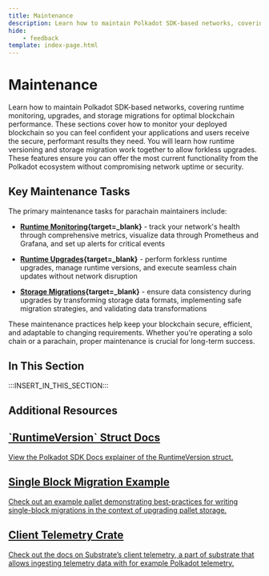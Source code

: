 ```yaml
---
title: Maintenance
description: Learn how to maintain Polkadot SDK-based networks, covering runtime monitoring, upgrades, and storage migrations for optimal blockchain performance.
hide: 
    - feedback
template: index-page.html
---
```


# Maintenance

Learn how to maintain Polkadot SDK-based networks, covering runtime monitoring, upgrades, and storage migrations for optimal blockchain performance. These sections cover how to monitor your deployed blockchain so you can feel confident your applications and users receive the secure, performant results they need. You will learn how runtime versioning and storage migration work together to allow forkless upgrades. These features ensure you can offer the most current functionality from the Polkadot ecosystem without compromising network uptime or security.   

## Key Maintenance Tasks

The primary maintenance tasks for parachain maintainers include:

- **[Runtime Monitoring](/develop/parachains/maintenance/runtime-metrics-monitoring/){target=\_blank}** - track your network's health through comprehensive metrics, visualize data through Prometheus and Grafana, and set up alerts for critical events

- **[Runtime Upgrades](/develop/parachains/maintenance/runtime-upgrades/){target=\_blank}** - perform forkless runtime upgrades, manage runtime versions, and execute seamless chain updates without network disruption

- **[Storage Migrations](/develop/parachains/maintenance/storage-migrations/){target=\_blank}** - ensure data consistency during upgrades by transforming storage data formats, implementing safe migration strategies, and validating data transformations

These maintenance practices help keep your blockchain secure, efficient, and adaptable to changing requirements. Whether you're operating a solo chain or a parachain, proper maintenance is crucial for long-term success.

## In This Section

:::INSERT_IN_THIS_SECTION:::

## Additional Resources

<div class="subsection-wrapper">
  <div class="card">
    <a href="https://paritytech.github.io/polkadot-sdk/master/sp_version/struct.RuntimeVersion.html" target="_blank">
      <h2 class="title">`RuntimeVersion` Struct Docs</h2>
      <p class="description">View the Polkadot SDK Docs explainer of the RuntimeVersion struct.</p>
    </a>
  </div>
    <div class="card">
    <a href="https://paritytech.github.io/polkadot-sdk/master/pallet_example_single_block_migrations/index.html" target="_blank">
      <h2 class="title">Single Block Migration Example</h2>
      <p class="description">Check out an example pallet demonstrating best-practices for writing single-block migrations in the context of upgrading pallet storage.</p>
    </a>
  </div>
      <div class="card">
    <a href="https://paritytech.github.io/polkadot-sdk/master/pallet_example_single_block_migrations/index.html" target="_blank">
      <h2 class="title">Client Telemetry Crate</h2>
      <p class="description">Check out the docs on Substrate’s client telemetry, a part of substrate that allows ingesting telemetry data with for example Polkadot telemetry.</p>
    </a>
  </div>
</div>